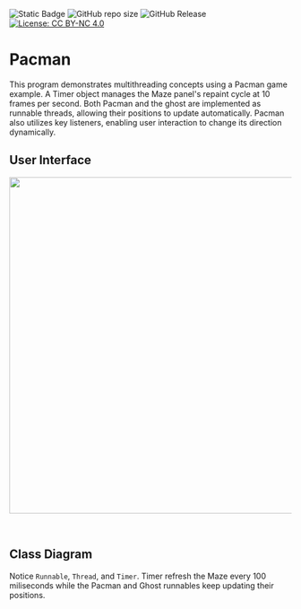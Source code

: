 ![Static Badge](https://img.shields.io/badge/author-javiergs-orange)
![GitHub repo size](https://img.shields.io/github/repo-size/CSC3100/Pacman)
![GitHub Release](https://img.shields.io/github/v/release/CSC3100/Pacman)
[![License: CC BY-NC 4.0](https://img.shields.io/badge/License-CC%20BY--NC%204.0-lightgrey.svg)](https://creativecommons.org/licenses/by-nc/4.0/)

# Pacman
This program demonstrates multithreading concepts using a Pacman game example. A Timer object manages the Maze panel's repaint cycle at 10 frames per second. Both Pacman and the ghost are implemented as runnable threads, allowing their positions to update automatically. Pacman also utilizes key listeners, enabling user interaction to change its direction dynamically.
<br>

## User Interface

<p align="center">
<IMG SRC="https://github.com/CSC3100/Pacman/assets/3814755/95668dee-27bd-4226-b4e7-6a65fca38a77" WIDTH=600>
</p>
<br>

## Class Diagram
Notice <code>Runnable</code>, <code>Thread</code>, and <code>Timer</code>. Timer refresh the Maze every 100 miliseconds while the Pacman and Ghost runnables keep updating their positions.
